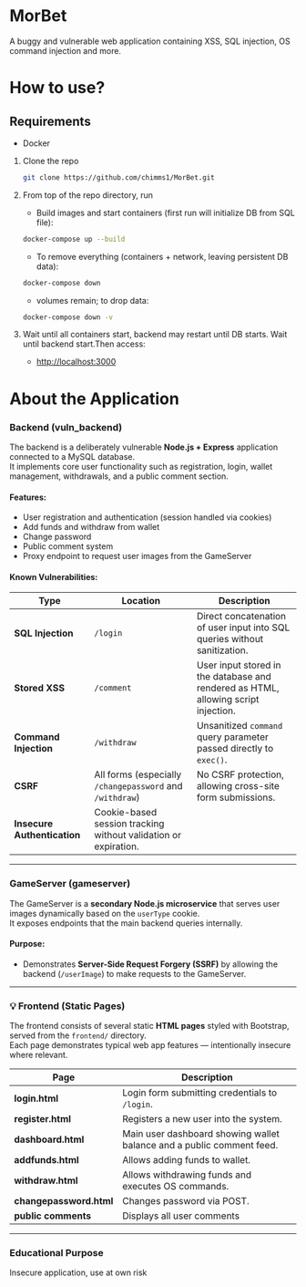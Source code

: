 # MorBet
A buggy and vulnerable web application containing XSS, SQL injection, OS command injection and more.

# How to use?

## Requirements
* Docker

1. Clone the repo
    ```sh
    git clone https://github.com/chimms1/MorBet.git
    ```
2. From top of the repo directory, run
   * Build images and start containers (first run will initialize DB from SQL file):
    ```sh
    docker-compose up --build
    ```
    * To remove everything (containers + network, leaving persistent DB data):
    ```sh
    docker-compose down
    ```
    * volumes remain; to drop data:
    ```sh
    docker-compose down -v
    ```
3. Wait until all containers start, backend may restart until DB starts. Wait until backend start.Then access:
    
    * [http://localhost:3000](http://localhost:3000)

# About the Application

### Backend (vuln_backend)
The backend is a deliberately vulnerable **Node.js + Express** application connected to a MySQL database.  
It implements core user functionality such as registration, login, wallet management, withdrawals, and a public comment section.

#### Features:
- User registration and authentication (session handled via cookies)
- Add funds and withdraw from wallet
- Change password
- Public comment system
- Proxy endpoint to request user images from the GameServer

#### Known Vulnerabilities:
| Type | Location | Description |
|------|-----------|-------------|
| **SQL Injection** | `/login` | Direct concatenation of user input into SQL queries without sanitization. |
| **Stored XSS** | `/comment` | User input stored in the database and rendered as HTML, allowing script injection. |
| **Command Injection** | `/withdraw` | Unsanitized `command` query parameter passed directly to `exec()`. |
| **CSRF** | All forms (especially `/changepassword` and `/withdraw`) | No CSRF protection, allowing cross-site form submissions. |
| **Insecure Authentication** | Cookie-based session tracking without validation or expiration. 

---

### GameServer (gameserver)
The GameServer is a **secondary Node.js microservice** that serves user images dynamically based on the `userType` cookie.  
It exposes endpoints that the main backend queries internally.

#### Purpose:
- Demonstrates **Server-Side Request Forgery (SSRF)** by allowing the backend (`/userImage`) to make requests to the GameServer.

---

### 💡 Frontend (Static Pages)
The frontend consists of several static **HTML pages** styled with Bootstrap, served from the `frontend/` directory.  
Each page demonstrates typical web app features — intentionally insecure where relevant.

| Page | Description | 
|------|--------------|
| **login.html** | Login form submitting credentials to `/login`.|
| **register.html** | Registers a new user into the system. | 
| **dashboard.html** | Main user dashboard showing wallet balance and a public comment feed. | 
| **addfunds.html** | Allows adding funds to wallet. | 
| **withdraw.html** | Allows withdrawing funds and executes OS commands. | 
| **changepassword.html** | Changes password via POST. | 
| **public comments** | Displays all user comments |

---

###  Educational Purpose
Insecure application, use at own risk
